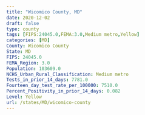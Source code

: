 ```yaml
---
title: "Wicomico County, MD"
date: 2020-12-02
draft: false
type: county
tags: [FIPS:24045.0,FEMA:3.0,Medium metro,Yellow]
categories: [MD]
County: Wicomico County
State: MD
FIPS: 24045.0
FEMA_Region: 3.0
Population: 103609.0
NCHS_Urban_Rural_Classification: Medium metro
Tests_in_prior_14_days: 7781.0
Fourteen_day_test_rate_per_100000: 7510.0
Percent_Positivity_in_prior_14_days: 0.082
Level: Yellow
url: /states/MD/wicomico-county
---
```



